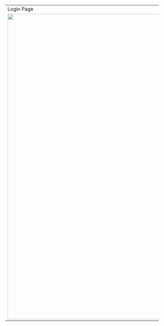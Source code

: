 <table>

  <tr>
    <td>Login Page</td>
    
  </tr>

  <tr>
    <td><img src="https://user-images.githubusercontent.com/114701270/193149309-1efdcaab-becb-4a1e-be69-d3900976ba1d.PNG" width="1000"</td>
  </tr>

</table>
